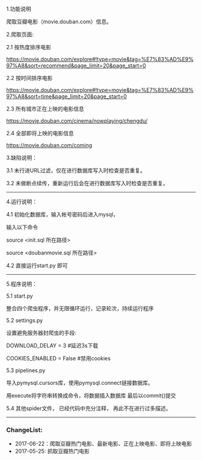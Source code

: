 1.功能说明

爬取豆瓣电影（movie.douban.com）信息。
 
2.爬取页面:

2.1 按热度排序电影  

https://movie.douban.com/explore#!type=movie&tag=%E7%83%AD%E9%97%A8&sort=recommend&page_limit=20&page_start=0

2.2 按时间排序电影

https://movie.douban.com/explore#!type=movie&tag=%E7%83%AD%E9%97%A8&sort=time&page_limit=20&page_start=0

2.3 所有城市正在上映的电影信息 

https://movie.douban.com/cinema/nowplaying/chengdu/

2.4 全部即将上映的电影信息

https://movie.douban.com/coming

3.缺陷说明：

3.1 未行进URL过滤，仅在进行数据库写入时检查是否重复。

3.2 未做断点续传，重新运行后会在进行数据库写入时检查是否重复。

--------------------------------------------------------------------------------

4.运行说明：

4.1 初始化数据库，输入帐号密码后进入mysql，

输入以下命令

source <init.sql 所在路径>

source <doubanmovie.sql 所在路径>


4.2 直接运行start.py 即可

--------------------------------------------------------------------------------
5.程序说明：

5.1 start.py

整合四个爬虫程序，并无限循环运行，记录轮次，持续运行程序

5.2 settings.py

设置避免服务器封爬虫的手段:

DOWNLOAD_DELAY = 3            #延迟3s下载

COOKIES_ENABLED = False      #禁用cookies

5.3 pipelines.py

导入pymysql.cursors库，使用pymysql.connect链接数据库。

用execute将字符串转换成命令，将数据插入数据库
最后以commit()提交


5.4 其他spider文件，
已经代码中充分注释，
再此不在进行过多描述。

________________________________________

### ChangeList:
- 2017-06-22：爬取豆瓣热门电影、最新电影、正在上映电影、即将上映电影
- 2017-05-25: 抓取豆瓣热门电影
